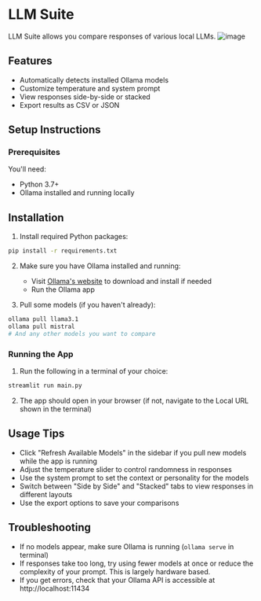 # LLM Suite

LLM Suite allows you compare responses of various local LLMs.
![image](https://github.com/user-attachments/assets/741253c7-fbd6-4dfc-a012-213d96a1e9ff)


## Features

- Automatically detects installed Ollama models
- Customize temperature and system prompt
- View responses side-by-side or stacked
- Export results as CSV or JSON

## Setup Instructions

### Prerequisites

You'll need:
- Python 3.7+
- Ollama installed and running locally

## Installation

1. Install required Python packages:

```bash
pip install -r requirements.txt
```

2. Make sure you have Ollama installed and running:
   - Visit [Ollama's website](https://ollama.com/) to download and install if needed
   - Run the Ollama app

3. Pull some models (if you haven't already):

```bash
ollama pull llama3.1
ollama pull mistral
# And any other models you want to compare
```

### Running the App

1. Run the following in a terminal of your choice:

```bash
streamlit run main.py
```

2. The app should open in your browser (if not, navigate to the Local URL shown in the terminal)

## Usage Tips

- Click "Refresh Available Models" in the sidebar if you pull new models while the app is running
- Adjust the temperature slider to control randomness in responses
- Use the system prompt to set the context or personality for the models
- Switch between "Side by Side" and "Stacked" tabs to view responses in different layouts
- Use the export options to save your comparisons

## Troubleshooting

- If no models appear, make sure Ollama is running (`ollama serve` in terminal)
- If responses take too long, try using fewer models at once or reduce the complexity of your prompt. This is largely hardware based.
- If you get errors, check that your Ollama API is accessible at http://localhost:11434

